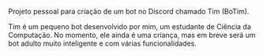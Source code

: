 Projeto pessoal para criação de um bot no Discord chamado Tim (BoTim).

Tim é um pequeno bot desenvolvido por mim, um estudante de Ciência da Computação. No momento, ele ainda é uma criança, mas em breve será um bot adulto muito inteligente e com várias funcionalidades.